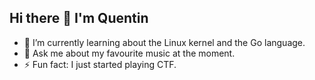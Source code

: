 ## Hi there 👋 I'm Quentin

- 🌱 I’m currently learning about the Linux kernel and the Go language.
- 💬 Ask me about my favourite music at the moment.
- ⚡ Fun fact: I just started playing CTF.
